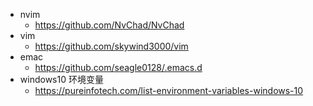 - nvim
	- https://github.com/NvChad/NvChad
- vim
	- https://github.com/skywind3000/vim
- emac
	- https://github.com/seagle0128/.emacs.d
- windows10 环境变量
	- https://pureinfotech.com/list-environment-variables-windows-10
